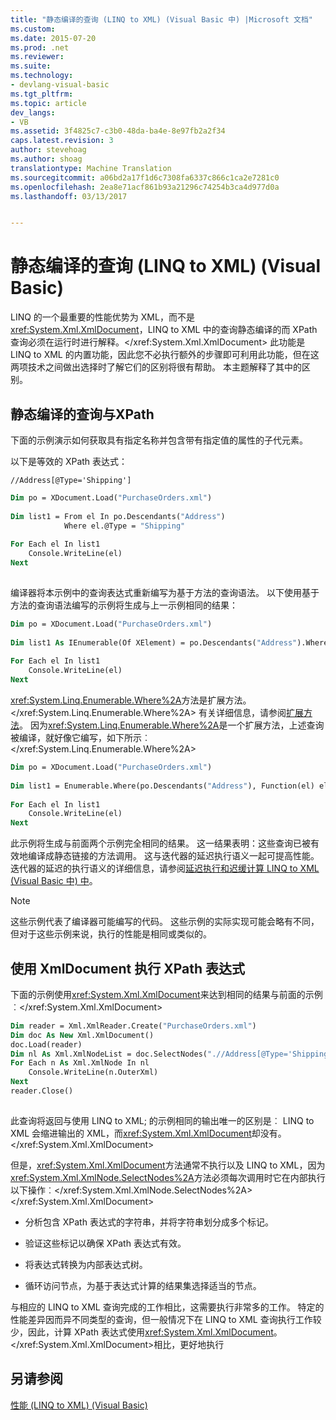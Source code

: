 ```yaml
---
title: "静态编译的查询 (LINQ to XML) (Visual Basic 中) |Microsoft 文档"
ms.custom: 
ms.date: 2015-07-20
ms.prod: .net
ms.reviewer: 
ms.suite: 
ms.technology:
- devlang-visual-basic
ms.tgt_pltfrm: 
ms.topic: article
dev_langs:
- VB
ms.assetid: 3f4825c7-c3b0-48da-ba4e-8e97fb2a2f34
caps.latest.revision: 3
author: stevehoag
ms.author: shoag
translationtype: Machine Translation
ms.sourcegitcommit: a06bd2a17f1d6c7308fa6337c866c1ca2e7281c0
ms.openlocfilehash: 2ea8e71acf861b93a21296c74254b3ca4d977d0a
ms.lasthandoff: 03/13/2017


---
```

# <a name="statically-compiled-queries-linq-to-xml-visual-basic"></a>静态编译的查询 (LINQ to XML) (Visual Basic)
LINQ 的一个最重要的性能优势为 XML，而不是<xref:System.Xml.XmlDocument>，LINQ to XML 中的查询静态编译的而 XPath 查询必须在运行时进行解释。</xref:System.Xml.XmlDocument> 此功能是 LINQ to XML 的内置功能，因此您不必执行额外的步骤即可利用此功能，但在这两项技术之间做出选择时了解它们的区别将很有帮助。 本主题解释了其中的区别。  
  
## <a name="statically-compiled-queries-vs-xpath"></a>静态编译的查询与XPath  
 下面的示例演示如何获取具有指定名称并包含带有指定值的属性的子代元素。  
  
 以下是等效的 XPath 表达式：  
  
```  
//Address[@Type='Shipping']  
```  
  
```vb  
Dim po = XDocument.Load("PurchaseOrders.xml")  
  
Dim list1 = From el In po.Descendants("Address")  
            Where el.@Type = "Shipping"  
  
For Each el In list1  
    Console.WriteLine(el)  
Next  
  
```  
  
 编译器将本示例中的查询表达式重新编写为基于方法的查询语法。 以下使用基于方法的查询语法编写的示例将生成与上一示例相同的结果：  
  
```vb  
Dim po = XDocument.Load("PurchaseOrders.xml")  
  
Dim list1 As IEnumerable(Of XElement) = po.Descendants("Address").Where(Function(el) el.@Type = "Shipping")  
  
For Each el In list1  
    Console.WriteLine(el)  
Next   
```  
  
 <xref:System.Linq.Enumerable.Where%2A>方法是扩展方法。</xref:System.Linq.Enumerable.Where%2A> 有关详细信息，请参阅[扩展方法](../../../../csharp/programming-guide/classes-and-structs/extension-methods.md)。 因为<xref:System.Linq.Enumerable.Where%2A>是一个扩展方法，上述查询被编译，就好像它编写，如下所示︰</xref:System.Linq.Enumerable.Where%2A>  
  
```vb  
Dim po = XDocument.Load("PurchaseOrders.xml")  
  
Dim list1 = Enumerable.Where(po.Descendants("Address"), Function(el) el.@Type = "Shipping")  
  
For Each el In list1  
    Console.WriteLine(el)  
Next  
```  
  
 此示例将生成与前面两个示例完全相同的结果。 这一结果表明：这些查询已被有效地编译成静态链接的方法调用。 这与迭代器的延迟执行语义一起可提高性能。 迭代器的延迟的执行语义的详细信息，请参阅[延迟执行和迟缓计算 LINQ to XML (Visual Basic 中) 中](../../../../visual-basic/programming-guide/concepts/linq/deferred-execution-and-lazy-evaluation-in-linq-to-xml.md)。  
  
> [!NOTE]
>  这些示例代表了编译器可能编写的代码。 这些示例的实际实现可能会略有不同，但对于这些示例来说，执行的性能是相同或类似的。  
  
## <a name="executing-xpath-expressions-with-xmldocument"></a>使用 XmlDocument 执行 XPath 表达式  
 下面的示例使用<xref:System.Xml.XmlDocument>来达到相同的结果与前面的示例︰</xref:System.Xml.XmlDocument>  
  
```vb  
Dim reader = Xml.XmlReader.Create("PurchaseOrders.xml")  
Dim doc As New Xml.XmlDocument()  
doc.Load(reader)  
Dim nl As Xml.XmlNodeList = doc.SelectNodes(".//Address[@Type='Shipping']")  
For Each n As Xml.XmlNode In nl  
    Console.WriteLine(n.OuterXml)  
Next  
reader.Close()  
  
```  
  
 此查询将返回与使用 LINQ to XML; 的示例相同的输出唯一的区别是︰ LINQ to XML 会缩进输出的 XML，而<xref:System.Xml.XmlDocument>却没有。</xref:System.Xml.XmlDocument>  
  
 但是，<xref:System.Xml.XmlDocument>方法通常不执行以及 LINQ to XML，因为<xref:System.Xml.XmlNode.SelectNodes%2A>方法必须每次调用时它在内部执行以下操作︰</xref:System.Xml.XmlNode.SelectNodes%2A> </xref:System.Xml.XmlDocument>  
  
-   分析包含 XPath 表达式的字符串，并将字符串划分成多个标记。  
  
-   验证这些标记以确保 XPath 表达式有效。  
  
-   将表达式转换为内部表达式树。  
  
-   循环访问节点，为基于表达式计算的结果集选择适当的节点。  
  
 与相应的 LINQ to XML 查询完成的工作相比，这需要执行非常多的工作。 特定的性能差异因而异不同类型的查询，但一般情况下在 LINQ to XML 查询执行工作较少，因此，计算 XPath 表达式使用<xref:System.Xml.XmlDocument>。</xref:System.Xml.XmlDocument>相比，更好地执行  
  
## <a name="see-also"></a>另请参阅  
 [性能 (LINQ to XML) (Visual Basic)](../../../../visual-basic/programming-guide/concepts/linq/performance-linq-to-xml.md)
